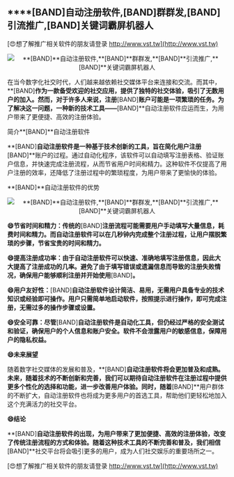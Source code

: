 ## ****[BAND]**自动注册软件,**[BAND]**群群发,**[BAND]**引流推广,**[BAND]**关键词霸屏机器人**

[😍想了解推广相关软件的朋友请登录 http://www.vst.tw](http://www.vst.tw)

 <center><img src="https://vst.tw/MP4/tuiguang/png/0.png" alt="**[BAND]**自动注册软件,**[BAND]**群群发,**[BAND]**引流推广,**[BAND]**关键词霸屏机器人"></center>

在当今数字化社交时代，人们越来越依赖社交媒体平台来连接和交流。而其中，**[BAND]**作为一款备受欢迎的社交应用，提供了独特的社交体验，吸引了无数用户的加入。然而，对于许多人来说，注册**[BAND]**账户可能是一项繁琐的任务。为了解决这一问题，一种新的技术工具——**[BAND]**自动注册软件应运而生，为用户带来了更便捷、高效的注册体验。

简介**[BAND]**自动注册软件

**[BAND]**自动注册软件是一种基于技术创新的工具，旨在简化用户注册**[BAND]**账户的过程。通过自动化程序，该软件可以自动填写注册表格、验证账户信息，并快速完成注册流程，从而节省用户时间和精力。这种软件不仅提高了用户注册的效率，还降低了注册过程中的繁琐程度，为用户带来了更愉快的体验。

**[BAND]**自动注册软件的优势

 <center><img src="https://vst.tw/MP4/tuiguang/png/8.png" alt="**[BAND]**自动注册软件,**[BAND]**群群发,**[BAND]**引流推广,**[BAND]**关键词霸屏机器人"></center>

**😄节省时间和精力：传统的**[BAND]**注册流程可能需要用户手动填写大量信息，耗费时间和精力。而自动注册软件可以在几秒钟内完成整个注册过程，让用户摆脱繁琐的步骤，节省宝贵的时间和精力。**

**😄提高注册成功率：由于自动注册软件可以快速、准确地填写注册信息，因此大大提高了注册成功的几率。避免了由于填写错误或遗漏信息而导致的注册失败情况，确保用户能够顺利注册并开始使用**[BAND]**。**

**😄用户友好性：**[BAND]**自动注册软件设计简洁、易用，无需用户具备专业的技术知识或经验即可操作。用户只需简单地启动软件，按照提示进行操作，即可完成注册，无需过多的操作步骤或设置。**

**😄安全可靠：尽管**[BAND]**自动注册软件是自动化工具，但仍经过严格的安全测试和验证，确保用户的个人信息和账户安全。软件不会泄露用户的敏感信息，保障用户的隐私权益。**

**😄未来展望**

随着数字社交媒体的发展和普及，**[BAND]**自动注册软件将会更加普及和成熟。未来，随着技术的不断创新和完善，我们可以期待自动注册软件在注册过程中提供更多个性化的选择和功能，进一步改善用户体验。同时，随着**[BAND]**用户群体的不断扩大，自动注册软件也将成为更多用户的首选工具，帮助他们更轻松地加入这个充满活力的社交平台。

**😄结论**

**[BAND]**自动注册软件的出现，为用户带来了更加便捷、高效的注册体验，改变了传统注册流程的方式和体验。随着这种技术工具的不断完善和普及，我们相信**[BAND]**社交平台将会吸引更多的用户，成为人们社交娱乐的重要场所之一。

[😍想了解推广相关软件的朋友请登录 http://www.vst.tw](http://www.vst.tw)



